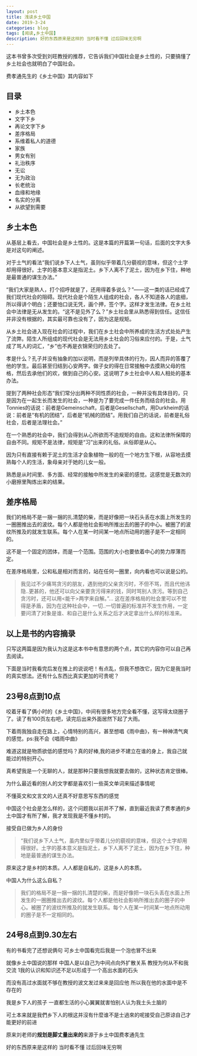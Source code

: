 ```yaml
---
layout: post
title: 浅读乡土中国
date: 2019-3-24
categories: blog
tags: [阅读,乡土中国]
description: 好的东西原来是这样的 当时看不懂 过后回味无穷啊
---
```


这本书曾多次受到刘旺教授的推荐，它告诉我们中国社会是乡土性的，只要搞懂了乡土社会也就明白了中国社会。

费孝通先生的《乡土中国》其内容如下

## 目录

- 乡土本色 　
- 文字下乡 　
- 再论文字下乡 　
- 差序格局 　　
- 系维着私人的道德 　　
- 家族 　　
- 男女有别 　　
- 礼治秩序 　　
- 无讼 　　
- 无为政治 　　
- 长老统治 　　
- 血缘和地缘 　　
- 名实的分离 　　
- 从欲望到需要

## 乡土本色 

从基层上看去，中国社会是乡土性的。这是本篇的开篇第一句话，后面的文字大多是对这句的阐述。

对于土气的看法“我们说乡下人土气，虽则似乎带着几分藐视的意味，但这个土字却用得很好。土字的基本意义是指泥土。乡下人离不了泥土，因为在乡下住，种地是最普通的谋生办法。”

“我们大家是熟人，打个招呼就是了，还用得着多说么？”——这一类的话已经成了我们现代社会的阻碍。现代社会是个陌生人组成的社会，各人不知道各人的底细，所以得讲个明白；还要怕口说无凭，画个押，签个字。这样才发生法律。在乡土社会中法律是无从发生的。“这不是见外了么？”乡土社会里从熟悉得到信任。这信任并非没有根据的，其实最可靠也没有了，因为这是规矩。

从乡土社会进入现在社会的过程中，我们在乡土社会中所养成的生活方式处处产生了流弊。陌生人所组成的现代社会是无法用乡土社会的习俗来应付的。于是，土气成了骂人的词汇，“乡”也不再是衣锦荣归的去处了。

孝是什么？孔子并没有抽象的加以说明，而是列举具体的行为，因人而异的答覆了他的学生。最后甚至归结到心安两字。做子女的得在日常接触中去摸熟父母的性格，然后去承他们的欢，做到自己的心安。这说明了乡土社会中人和人相处的基本办法。

提到了两种社会形态“我们常分出两种不同性质的社会，一种并没有具体目的，只是因为在一起生长而发生的社会，一种是为了要完成一件任务而结合的社会。用Tonnies的话说：前者是Gemeinschaft，后者是Gesellschaft，用Durkheim的话说：前者是“有机的团结”，后者是“机械的团结”。用我们自己的话说，前者是礼俗社会，后者是法理社会。”

在一个熟悉的社会中，我们会得到从心所欲而不逾规矩的自由。这和法律所保障的自由不同。规矩不是法律，规矩是“习”出来的礼俗。从俗即是从心。

因为只有直接有赖于泥土的生活才会象植物一般的在一个地方生下根，从容地去摸熟每个人的生活，象母亲对于她的儿女一般。

熟悉是从时间里、多方面、经常的接触中所发生的亲密的感觉。这感觉是无数次的小磨擦里陶炼出来的结果。

## 差序格局

我们的格局不是一捆一捆的扎清楚的柴，而是好像把一块石头丢在水面上所发生的一圈圈推出去的波纹。每个人都是他社会影响所推出去的圈子的中心。被圈了的波纹所推及的就发生联系。每个人在某一时间某一地点所动用的圈子是不一定相同的。

这不是一个固定的团体，而是一个范围。范围的大小也要依着中心的势力厚薄而定。

在差序格局里，公和私是相对而言的，站在任何一圈里，向内看也可以说是公的。

>我见过不少痛骂贪污的朋友，遇到他的父亲贪污时，不但不骂，而且代他讳隐..更甚的，他还可以向父亲要贪污得来的钱，同时骂别人贪污。等到自己贪污时，还可以用<能干>两字来自解。”...    这在差序格局的社会里可以不觉得是矛盾，因为在这种社会中，一切..一切普遍的标准并不发生作用，一定要问清了对象是谁、和自己是什么关系之后才决定拿出什么样的标准来。

## 以上是书的内容摘录

只写这两篇是因为我认为这是这本书中有意思的两个点，其它的内容你可以自己再去阅读。

下面是当时我看完后发在推上的说说吧！有点乱，但我不想改它，因为它是我当时的真实想法。还有什么东西比真实更加的可贵呢？

## 23号8点到10点

咬着牙看了俩小时的《乡土中国》，中间有很多地方完全看不懂，这写得太绕圈子了。读了有100页左右吧，读完后出来外面居然下起了大雨。

下着雨我独自走在路上，心情特别的高兴，甚至想唱《雨中曲》，有一种神清气爽的感觉。ps:我不会《唱雨中曲》

难道这就是物质欲低的感觉吗？真的好棒,我的进步不建立在谁的身上，我自己就能过的特别开心。

真希望我是一个无聊的人，就是那种只要我想我就要去做的，这种状态肯定很棒。

为什么最近看的别人的文字都是喜欢引一些英文单词来描述事情呢

不懂英文和文言文的人还真不好意思写东西的感觉

中国这个社会是怎么样的，这个问题我以前并不了解，直到最近我读了费孝通的乡土中国才有所了解，我才发现我是不懂乡村的。

接受自已做为乡人的身份

>“我们说乡下人土气，虽内里似乎带着儿分的藐视的意味，但这个土字却用得很好。土字的基本意义是指泥土，乡下人离不了泥土，因为在乡下住，种地是最普通的谋生办法。

原来这才是乡村的本质。人人都是自私的，这是乡人的本质。

中国人为什么这么自私？

>我们的格局不是一捆一捆的扎清楚的柴，而是好像把一块石头丢在水面上所发生的一圈圈推出去的波纹。每个人都是他社会影响所推出去的圈子的中心。被圈了的波纹所推及的就发生联系。每个人在某一时间某一地点所动用的圈子是不一定相同的。

## 24号8点到9.30左右

有的书看完了还想说俩句 可乡土中国看完后我是一个泡也冒不出来

就像乡土中国说的那样 中国人是以自己为中间点向外扩散关系 教授为何从不和我交流 1我的认识和知识还不足以形成于一个高出水面的石头

而没有高过水面就不够在教授的波文发过来来是回应他 所以我在他的水面中是不存在的

我是乡下人的孩子 一直都生活的小心翼翼就害怕别人认为我土头土脑的

可土本来就是我們乡下人的根这并沒有什麼谁不是士過來的呢接受自己原谅自己才能更好的前进

原来刘老师的**规划是脚丈量出来的**来源于乡土中国费孝通先生

好的东西原来是这样的 当时看不懂 过后回味无穷啊



